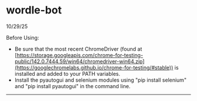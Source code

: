 # wordle-bot

10/29/25

Before Using:
 - Be sure that the most recent ChromeDriver (found at [https://storage.googleapis.com/chrome-for-testing-public/142.0.7444.59/win64/chromedriver-win64.zip](https://googlechromelabs.github.io/chrome-for-testing/#stable)) is installed and added to your PATH variables.
 - Install the pyautogui and selenium modules using "pip install selenium" and "pip install pyautogui" in the command line.

---
